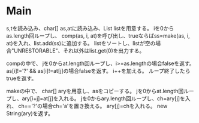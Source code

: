 # Main
s,tを読み込み、char[] as,atに読み込み、List<String> listを用意する。
iを0からas.length回ループし、
comp(as, i, at)を呼び出し、trueならばss=make(as, i, at)を入れ、list.add(ss)に追加する。
listをソートし、listが空の場合"UNRESTORABLE"、それ以外はlist.get(0)を出力する。

compの中で、
jを0からat.length回ループし、i>=as.lengthの場合falseを返す。
as[i]!='?' && as[i]!=at[j]の場合falseを返す。
i++を加える。
ループ終了したらtrueを返す。

makeの中で、
char[] aryを用意し、asをコピーする。
jを0からat.length回ループし、ary[i+j]=at[j]を入れる。
jを0からary.length回ループし、ch=ary[j]を入れ、
ch=='?'の場合ch='a'を置き換える。
ary[j]=chを入れる。
new String(ary)を返す。

